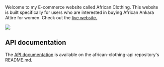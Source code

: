Welcome to my E-commerce website called African Clothing.  This website is built specifically for users who are interested in buying African Ankara Attire for women. 
Check out the [live website.](https://african-clothing.mayenthedeveloper.vercel.app/)

![](../Users/mayenakpan/projects/african-clothing/landing.png)

## API documentation
The [API documentation](https://github.com/Mayenthedeveloper/My-African-Clothing-api/blob/master/README.md) is available on the african-clothing-api repository's README.md.
